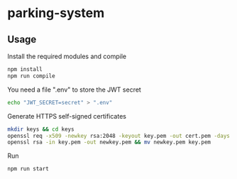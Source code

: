 # parking-system

## Usage

Install the required modules and compile

```bash
npm install
npm run compile
```

You need a file ".env" to store the JWT secret

```bash
echo "JWT_SECRET=secret" > ".env"
```

Generate HTTPS self-signed certificates

```bash
mkdir keys && cd keys
openssl req -x509 -newkey rsa:2048 -keyout key.pem -out cert.pem -days 36
openssl rsa -in key.pem -out newkey.pem && mv newkey.pem key.pem
```

Run

```bash
npm run start
```
